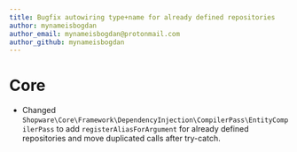 ```yaml
---
title: Bugfix autowiring type+name for already defined repositories
author: mynameisbogdan
author_email: mynameisbogdan@protonmail.com
author_github: mynameisbogdan
---
```

# Core
* Changed `Shopware\Core\Framework\DependencyInjection\CompilerPass\EntityCompilerPass` to add `registerAliasForArgument` for already defined repositories and move duplicated calls after try-catch.
